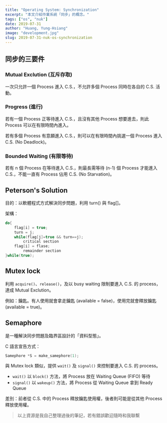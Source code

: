 ```yaml
---
title: "Operating System: Synchronization"
excerpt: "本文介紹作業系統「同步」的概念。"
tags: ["os", "nuk"]
date: 2019-07-31
author: "Huang, Yung-Hsiang"
image: "development.jpg"
slug: 2019-07-31-nuk-os-synchronization
---
```


## 同步的三要件

### Mutual Exclution (互斥存取)

一次只允許一個 Process 進入 C.S.，不允許多個 Process 同時在各自的 C.S. 活動。

### Progress (進行)

若有一個 Process 正等待進入 C.S.，且沒有其他 Process 想要進去，則此 Process 可以在有限時間內進入。

若有多個 Process 有意願進入 C.S.，則可以在有限時間內挑選一個 Process 進入 C.S. (No Deadlock)。

### Bounded Waiting (有限等待)

若有 n 個 Process 在等待進入 C.S.，則最長需等待 (n-1) 個 Process 才能進入 C.S.，不能一直有 Process 佔用 C.S. (No Starvation)。

## Peterson's Solution

目的：以軟體程式方式解決同步問題，利用 turn() 與 flag[]。

架構：

```c
do{
	flag[i] = true;
	turn = j;
	while(flag[j]=true && turn==j);
		critical section
	flag[i] = flase;
		remainder section
}while(true);
```

## Mutex lock

利用 `acquire()`、`release()`，及以 busy waiting 限制要進入 C.S. 的 process，達成 Mutual Exclution。

例如：鑰匙。有人使用就會拿走鑰匙 (available = false)，使用完就會釋放鑰匙 (available = true)。

## Semaphore

是一種解決同步問題及臨界區設計的「資料型態」。

C 語言宣告方式：

```c
Samephore *S = make_samephore(1);
```

與 Mutex lock 類似，提供 `wait()` 及 `signal()` 來控制要進入 C.S. 的 process。

- `wait()` 以 `block()` 方法，將 Process 放在 Waiting Queue (FIFO) 等待
- `signal()` 以 `wakeup()` 方法，將 Process 從 Waiting Queue 拿到 Ready Queue

差別：前者從 C.S. 中的 Process 釋放鑰匙使用權，後者則可能是從其他 Process 釋放使用權。

> 以上資源是我自己整理過後的筆記，若有錯誤歡迎隨時和我聯繫

